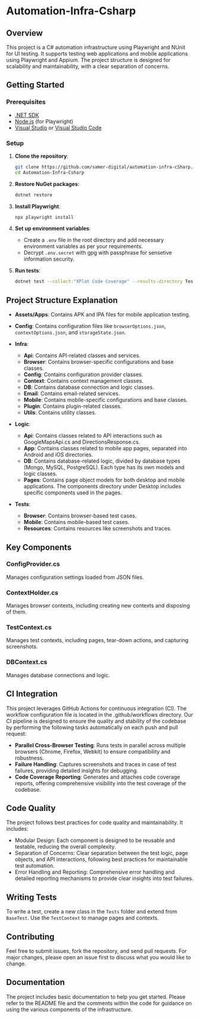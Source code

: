 # Automation-Infra-Csharp

## Overview

This project is a C# automation infrastructure using Playwright and NUnit for UI testing. It supports testing web applications and mobile applications using Playwright and Appium. The project structure is designed for scalability and maintainability, with a clear separation of concerns.

## Getting Started

### Prerequisites

- [.NET SDK](https://dotnet.microsoft.com/download)
- [Node.js](https://nodejs.org/) (for Playwright)
- [Visual Studio](https://visualstudio.microsoft.com/) or [Visual Studio Code](https://code.visualstudio.com/)

### Setup

1. **Clone the repository**:
    ```sh
    git clone https://github.com/samer-digital/automation-infra-cSharp.git
    cd Automation-Infra-Csharp
    ```

2. **Restore NuGet packages**:
    ```sh
    dotnet restore
    ```

3. **Install Playwright**:
    ```sh
    npx playwright install
    ```

4. **Set up environment variables**:
    - Create a `.env` file in the root directory and add necessary environment variables as per your requirements.
    - Decrypt `.env.secret` with gpg with passphrase for sensetive information security.

5. **Run tests**:
    ```sh
    dotnet test --collect:"XPlat Code Coverage" --results-directory Tests/Resources/code
    ```

## Project Structure Explanation

- **Assets/Apps**: Contains APK and IPA files for mobile application testing.
- **Config**: Contains configuration files like `browserOptions.json`, `contextOptions.json`, and `storageState.json`.
- **Infra**:
  - **Api**: Contains API-related classes and services.
  - **Browser**: Contains browser-specific configurations and base classes.
  - **Config**: Contains configuration provider classes.
  - **Context**: Contains context management classes.
  - **DB**: Contains database connection and logic classes.
  - **Email**: Contains email-related services.
  - **Mobile**: Contains mobile-specific configurations and base classes.
  - **Plugin**: Contains plugin-related classes.
  - **Utils**: Contains utility classes.

- **Logic**:
  - **Api**: Contains classes related to API interactions such as GoogleMapsApi.cs and DirectionsResponse.cs.
  - **App**: Contains classes related to mobile app pages, separated into Android and iOS directories.
  - **DB**: Contains database-related logic, divided by database types (Mongo, MySQL, PostgreSQL). Each type has its own models and logic classes.
  - **Pages**: Contains page object models for both desktop and mobile applications. The components directory under Desktop includes specific components used in the pages.

- **Tests**:
  - **Browser**: Contains browser-based test cases.
  - **Mobile**: Contains mobile-based test cases.
  - **Resources**: Contains resources like screenshots and traces.

## Key Components

### ConfigProvider.cs

Manages configuration settings loaded from JSON files.

### ContextHolder.cs

Manages browser contexts, including creating new contexts and disposing of them.

### TestContext.cs

Manages test contexts, including pages, tear-down actions, and capturing screenshots.

### DBContext.cs

Manages database connections and logic.

## CI Integration

This project leverages GitHub Actions for continuous integration (CI). The workflow configuration file is located in the .github/workflows directory. Our CI pipeline is designed to ensure the quality and stability of the codebase by performing the following tasks automatically on each push and pull request:

- **Parallel Cross-Browser Testing**: Runs tests in parallel across multiple browsers (Chrome, Firefox, Webkit) to ensure compatibility and robustness.
- **Failure Handling**: Captures screenshots and traces in case of test failures, providing detailed insights for debugging.
- **Code Coverage Reporting**: Generates and attaches code coverage reports, offering comprehensive visibility into the test coverage of the codebase.

## Code Quality

The project follows best practices for code quality and maintainability. It includes:

- Modular Design: Each component is designed to be reusable and testable, reducing the overall complexity.
- Separation of Concerns: Clear separation between the test logic, page objects, and API interactions, following best practices for maintainable test automation.
- Error Handling and Reporting: Comprehensive error handling and detailed reporting mechanisms to provide clear insights into test failures.

## Writing Tests

To write a test, create a new class in the `Tests` folder and extend from `BaseTest`. Use the `TestContext` to manage pages and contexts.


## Contributing

Feel free to submit issues, fork the repository, and send pull requests. For major changes, please open an issue first to discuss what you would like to change.

## Documentation

The project includes basic documentation to help you get started. Please refer to the README file and the comments within the code for guidance on using the various components of the infrastructure.